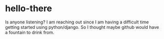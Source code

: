 # hello-there
Is anyone listening?
I am reaching out since I am having a difficult time getting started using
python/django. So I thought maybe github would have a fountain to drink from.
